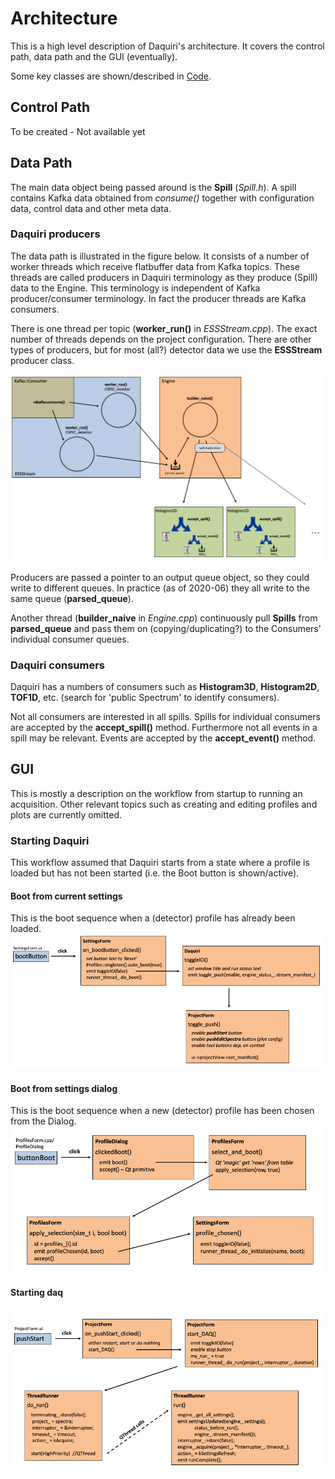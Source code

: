 
# Architecture
This is a high level description of Daquiri's architecture. It covers the control
path, data path and the GUI (eventually).

Some key classes are shown/described in [Code](code.md).

## Control Path
To be created - Not available yet

## Data Path
The main data object being passed around is the **Spill** (*Spill.h*). A spill contains Kafka
data obtained from *consume()* together with configuration data, control data and other meta data.

### Daquiri producers
The data path is illustrated in the figure below. It consists of a number of worker threads which
receive flatbuffer data from Kafka topics. These threads are called producers in Daquiri
terminology as they produce (Spill) data to the Engine. This terminology is independent of
Kafka producer/consumer terminology. In fact the producer threads are Kafka consumers.

There is one thread per topic (**worker_run()** in *ESSStream.cpp*). The exact number of
threads depends on the project configuration. There are other types of producers, but for
most (all?) detector data we use the **ESSStream** producer class.

![screenshot](images/data_path.png)

Producers are passed a pointer to an output queue object, so they could write to different
queues. In practice (as of 2020-06) they all write to the same queue (**parsed_queue**).

Another thread (**builder_naive** in *Engine.cpp*) continuously pull **Spills** from
**parsed_queue** and pass them on (copying/duplicating?) to the Consumers' individual
consumer queues.

### Daquiri consumers
Daquiri has a numbers of consumers such as **Histogram3D**, **Histogram2D**, **TOF1D**,
etc. (search for 'public Spectrum' to identify consumers).

Not all consumers are interested in all spills. Spills for individual consumers are accepted
by the **accept_spill()** method. Furthermore not all events in a spill may be relevant.
Events are accepted by the **accept_event()** method.


## GUI
This is mostly a description on the workflow from startup to running an acquisition. Other
relevant topics such as creating and editing profiles and plots are currently omitted.

### Starting Daquiri
This workflow assumed that Daquiri starts from a state where a profile is loaded but has not
been started (i.e. the Boot button is shown/active).

#### Boot from current settings
This is the boot sequence when a (detector) profile has already been loaded.
![screenshot](images/gui_boot_from_settings.png)

#### Boot from settings dialog
This is the boot sequence when a new (detector) profile has been chosen from the Dialog.
![screenshot](images/gui_boot_from_profiles.png)

#### Starting daq
![screenshot](images/gui_start.png)
